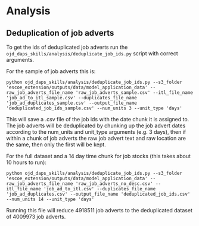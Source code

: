 # Analysis

## Deduplication of job adverts

To get the ids of deduplicated job adverts run the `ojd_daps_skills/analysis/deduplicate_job_ids.py` script with correct arguments.

For the sample of job adverts this is:

```
python ojd_daps_skills/analysis/deduplicate_job_ids.py --s3_folder 'escoe_extension/outputs/data/model_application_data' --raw_job_adverts_file_name 'raw_job_adverts_sample.csv' --itl_file_name 'job_ad_to_itl_sample.csv' --duplicates_file_name 'job_ad_duplicates_sample.csv' --output_file_name 'deduplicated_job_ids_sample.csv' --num_units 3 --unit_type 'days'
```

This will save a .csv file of the job ids with the date chunk it is assigned to. The job adverts will be deduplicated by chunking up the job advert dates according to the num_units and unit_type arguments (e.g. 3 days), then if within a chunk of job adverts the raw job advert text and raw location are the same, then only the first will be kept.

For the full dataset and a 14 day time chunk for job stocks (this takes about 10 hours to run):

```
python ojd_daps_skills/analysis/deduplicate_job_ids.py --s3_folder 'escoe_extension/outputs/data/model_application_data' --raw_job_adverts_file_name 'raw_job_adverts_no_desc.csv' --itl_file_name 'job_ad_to_itl.csv' --duplicates_file_name 'job_ad_duplicates.csv' --output_file_name 'deduplicated_job_ids.csv' --num_units 14 --unit_type 'days'

```

Running this file will reduce 4918511 job adverts to the deduplicated dataset of 4009973 job adverts.
